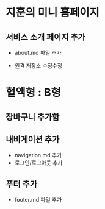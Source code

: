 # 지훈의 미니 홈페이지

## 서비스 소개 페이지 추가
- about.md 파일 추가

- 원격 저장소 수정수정
# 혈액형 : B형

## 장바구니 추가함
## 내비게이션 추가
- navigation.md 추가
- 로그인/로그아웃 추가

## 푸터 추가
- footer.md 파일 추가
